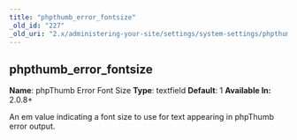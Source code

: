 ```yaml
---
title: "phpthumb_error_fontsize"
_old_id: "227"
_old_uri: "2.x/administering-your-site/settings/system-settings/phpthumb_error_fontsize"
---
```


## phpthumb\_error\_fontsize

**Name**: phpThumb Error Font Size 
**Type**: textfield 
**Default**: 1 
**Available In:** 2.0.8+

An em value indicating a font size to use for text appearing in phpThumb error output.